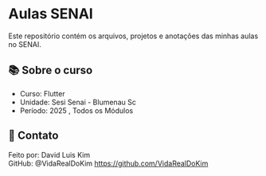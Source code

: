 # Aulas SENAI

Este repositório contém os arquivos, projetos e anotações das minhas aulas no SENAI.

## 📚 Sobre o curso

- Curso: Flutter  
- Unidade: Sesi Senai - Blumenau Sc  
- Período: 2025 , Todos os Módulos

## 📩 Contato

Feito por: David Luis Kim  
GitHub: @VidaRealDoKim https://github.com/VidaRealDoKim
